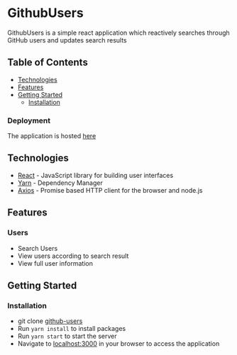# GithubUsers


GithubUsers is a simple react application which reactively searches through GitHub users and updates search results

## Table of Contents

 * [Technologies](#technologies)
 * [Features](#features)
 * [Getting Started](#getting-started)
    * [Installation](#installation)
    
### Deployment
The application is hosted [here](https://github-userz.herokuapp.com)


## Technologies

* [React](https://www.reactjs.com) - JavaScript library for building user interfaces
* [Yarn](https://www.yarnpkg.com) - Dependency Manager
* [Axios](https://github.com/axios/axios) - Promise based HTTP client for the browser and node.js


## Features

### Users
* Search Users
* View users according to search result
* View full user information

## Getting Started

### Installation

* git clone
  [github-users](https://github.com/samdiano/github-users.git)
* Run `yarn install` to install packages
* Run `yarn start` to start the server
* Navigate to [localhost:3000](http://localhost:3000/) in your browser to access the
  application
